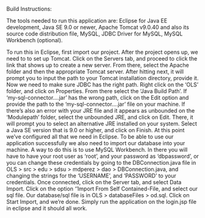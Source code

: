 Build Instructions:

The tools needed to run this application are: Eclipse for Java EE development, Java SE 9.0 or newer, Apache Tomcat v9.0.40 and also its source code distribution file, MySQL, JDBC Driver for MySQL, MySQL Workbench (optional).

To run this in Eclipse, first import our project. After the project opens up, we need to to set up Tomcat. Click on the Servers tab, and proceed to click the link that shows up to create a new server. From there, select the Apache folder and then the appropriate Tomcat server. After hitting next, it will prompt you to input the path to your Tomcat installation directory, provide it. Now we need to make sure JDBC  has the right path. Right click on the ‘OLS’ folder, and click on Properties. From there select the ‘Java Build Path’.  If ‘my-sql-connector.…jar’ has the wrong path, click on the Edit option and provide the path to the ‘my-sql-connector….jar’ file on your machine. If there’s also an error with your JRE file and it appears as unbounded on the ‘Modulepath’ folder, select the unbounded JRE, and click on Edit. There, it will prompt you to select an alternative JRE installed on your system. Select a Java SE version that is 9.0 or higher, and click on Finish. At this point we’ve configured all that we need in Eclipse. To be able to use our application successfully we also need to import our database into your machine. A way to do this is to use MySQL Workbench. In there you will have to have your root user as ‘root’, and your password as ‘dbpassword’, or you can change these credentials by going to the DBConnection.java file in OLS > src > edu > sdsu > mdperez > dao > DBConnection.java, and changing the strings for the ‘USERNAME’, and ‘PASSWORD’ to your credentials.  Once connected, click on the Server tab, and select Data Import. Click on the option ‘’Import From Self Contained-File, and select our sql file.  Our database/sql file is in OLS > databaseFiles > od.sql. Click on Start Import, and we’re done. Simply run the application on the login.jsp file in eclipse and it should all work.
